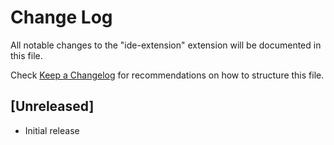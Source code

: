 # Change Log

All notable changes to the "ide-extension" extension will be documented in this file.

Check [Keep a Changelog](http://keepachangelog.com/) for recommendations on how to structure this file.

## [Unreleased]

- Initial release